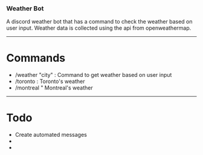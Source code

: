 ### Weather Bot

A discord weather bot that has a command to check the weather based on user input. Weather data is collected using the api from openweathermap. 

---

# Commands
* /weather "city" : Command to get weather based on user input
* /toronto : Toronto's weather
* /montreal " Montreal's weather

---

# Todo
* Create automated messages 
*
*